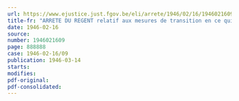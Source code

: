 ```yaml
---
url: https://www.ejustice.just.fgov.be/eli/arrete/1946/02/16/1946021609/justel
title-fr: "ARRETE DU REGENT relatif aux mesures de transition en ce qui concerne certains arrêtés pris, durant l'occupation ennemie, en exécution de la loi du 18 juin 1930, relative à l'assurance en vue de la vieillesse et du décès prématuré des employés"
date: 1946-02-16
source:
number: 1946021609
page: 888888
case: 1946-02-16/09
publication: 1946-03-14
starts:
modifies:
pdf-original:
pdf-consolidated:
---
```


